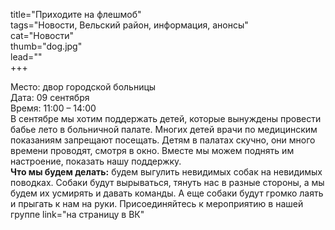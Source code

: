 title="Приходите на флешмоб"  
tags="Новости, Вельский район, информация, анонсы"  
cat="Новости"  
thumb="dog.jpg"  
lead=""  
+++

Место: двор городской больницы  
Дата: 09 сентября  
Время: 11:00 – 14:00  
В сентябре мы хотим поддержать детей, которые вынуждены провести бабье лето в больничной палате. Многих детей врачи по медицинским показаниям запрещают посещать. 
Детям в палатах скучно, они много времени проводят, смотря в окно. Вместе мы можем поднять им настроение, показать нашу поддержку.   
**Что мы будем делать:** будем выгулить невидимых собак на невидимых поводках.
Собаки будут вырываться, тянуть нас в разные стороны, а мы будем их усмирять и давать команды. А еще собаки будут громко лаять и прыгать к нам на руки. 
Присоединяйтесь к мероприятию в нашей группе link="на страницу в ВК"
